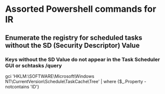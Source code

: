 # Assorted Powershell commands for IR

## Enumerate the registry for scheduled tasks without the SD (Security Descriptor) Value
### Keys without the SD Value do not appear in the Task Scheduler GUI or schtasks /query

gci 'HKLM:\SOFTWARE\Microsoft\Windows NT\CurrentVersion\Schedule\TaskCache\Tree\' | where {$_.Property -notcontains 'ID'}
